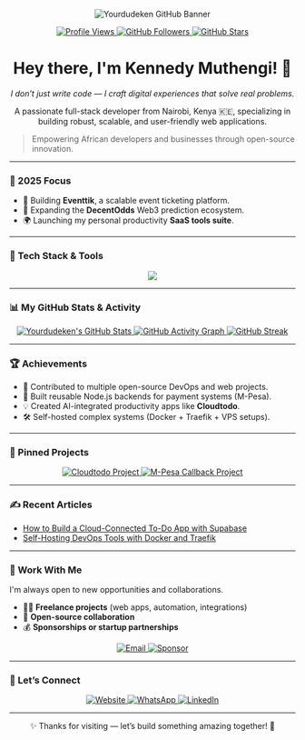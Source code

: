 <p align="center">
  <img src="https://raw.githubusercontent.com/yourdudeken/yourdudeken/ken-photo.jpeg" alt="Yourdudeken GitHub Banner"/>
</p>

<p align="center">
  <a href="https://github.com/yourdudeken">
    <img src="https://komarev.com/ghpvc/?username=yourdudeken&color=blue&style=flat-square" alt="Profile Views"/>
  </a>
  <a href="https://github.com/yourdudeken?tab=followers">
    <img src="https://img.shields.io/github/followers/yourdudeken?label=Followers&style=flat-square&color=blue" alt="GitHub Followers"/>
  </a>
  <a href="https://github.com/yourdudeken">
    <img src="https://img.shields.io/github/stars/yourdudeken?label=Stars&style=flat-square&color=blue" alt="GitHub Stars"/>
  </a>
</p>

<h1 align="center">Hey there, I'm Kennedy Muthengi! 👋</h1>

<p align="center">
  <em>I don’t just write code — I craft digital experiences that solve real problems.</em>
</p>

<p align="center">
  A passionate full-stack developer from Nairobi, Kenya 🇰🇪, specializing in building robust, scalable, and user-friendly web applications.
</p>

> Empowering African developers and businesses through open-source innovation.

---

### 🎯 2025 Focus
- 🚀 Building **Eventtik**, a scalable event ticketing platform.
- 🧩 Expanding the **DecentOdds** Web3 prediction ecosystem.
- 🌍 Launching my personal productivity **SaaS tools suite**.

---

### 🧰 Tech Stack & Tools

<p align="center">
  <a href="https://skillicons.dev">
    <img src="https://skillicons.dev/icons?i=js,ts,react,nodejs,docker,postgres,git,linux,tailwind,vite,supabase,firebase,gcp,vscode" />
  </a>
</p>

---

### 📊 My GitHub Stats & Activity

<p align="center">
  <a href="https://github.com/yourdudeken">
    <img src="https://github-readme-stats.vercel.app/api?username=yourdudeken&show_icons=true&theme=tokyonight&hide_border=true&count_private=true" alt="Yourdudeken's GitHub Stats" />
  </a>
  <a href="https://github.com/yourdudeken">
    <img src="https://github-readme-activity-graph.vercel.app/graph?username=yourdudeken&theme=react-dark" alt="GitHub Activity Graph"/>
  </a>
  <a href="https://git.io/streak-stats">
    <img src="https://streak-stats.demolab.com?user=yourdudeken&theme=vue-dark&hide_border=true" alt="GitHub Streak"/>
  </a>
</p>

---

### 🏆 Achievements
- 🥇 Contributed to multiple open-source DevOps and web projects.
- 🧠 Built reusable Node.js backends for payment systems (M-Pesa).
- 💡 Created AI-integrated productivity apps like **Cloudtodo**.
- 🛠️ Self-hosted complex systems (Docker + Traefik + VPS setups).

---

### 📌 Pinned Projects

<p align="center">
  <a href="https://github.com/yourdudeken/cloudtodo">
    <img src="https://github-readme-stats.vercel.app/api/pin/?username=yourdudeken&repo=cloudtodo&theme=vue-dark" alt="Cloudtodo Project"/>
  </a>
  <a href="https://github.com/yourdudeken/mpesa-callback">
    <img src="https://github-readme-stats.vercel.app/api/pin/?username=yourdudeken&repo=mpesa-callback&theme=vue-dark" alt="M-Pesa Callback Project"/>
  </a>
</p>

---

### ✍️ Recent Articles
- [How to Build a Cloud-Connected To-Do App with Supabase](#)
- [Self-Hosting DevOps Tools with Docker and Traefik](#)

---

### 💼 Work With Me

I'm always open to new opportunities and collaborations.

- 🧑‍💻 **Freelance projects** (web apps, automation, integrations)
- 🤝 **Open-source collaboration**
- 💰 **Sponsorships or startup partnerships**

<p align="center">
  <a href="mailto:kenmwendwamuthengi@gmail.com">
    <img src="https://img.shields.io/badge/Email-kenmwendwamuthengi-red?style=for-the-badge&logo=gmail" alt="Email"/>
  </a>
  <a href="https://github.com/sponsors/yourdudeken">
    <img src="https://img.shields.io/badge/Sponsor-❤️-brightgreen?style=for-the-badge" alt="Sponsor"/>
  </a>
</p>

---

### 💬 Let’s Connect

<p align="center">
  <a href="https://yourdudeken.com" target="_blank">
    <img src="https://img.shields.io/badge/Website-yourdudeken.com-blue?style=for-the-badge&logo=google-chrome" alt="Website"/>
  </a>
  <a href="https://wa.me/254759142986" target="_blank">
    <img src="https://img.shields.io/badge/WhatsApp-Chat%20with%20me-green?style=for-the-badge&logo=whatsapp" alt="WhatsApp"/>
  </a>
  <a href="https://linkedin.com/in/yourdudeken" target="_blank">
    <img src="https://img.shields.io/badge/LinkedIn-yourdudeken-blue?style=for-the-badge&logo=linkedin" alt="LinkedIn"/>
  </a>
</p>

---

<p align="center">
  ✨ Thanks for visiting — let’s build something amazing together! 🚀
</p>
